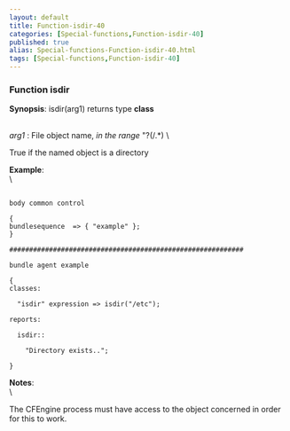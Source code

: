 ```yaml
---
layout: default
title: Function-isdir-40
categories: [Special-functions,Function-isdir-40]
published: true
alias: Special-functions-Function-isdir-40.html
tags: [Special-functions,Function-isdir-40]
---
```


### Function isdir

**Synopsis**: isdir(arg1) returns type **class**

\
 *arg1* : File object name, *in the range* "?(/.\*) \

True if the named object is a directory

**Example**:\
 \

~~~~ {.verbatim}

body common control

{
bundlesequence  => { "example" };
}

###########################################################

bundle agent example

{     
classes:

  "isdir" expression => isdir("/etc");

reports:

  isdir::

    "Directory exists..";

}
~~~~

**Notes**:\
 \

The CFEngine process must have access to the object concerned in order
for this to work.
